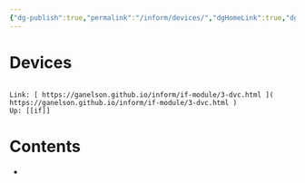 ```yaml
---
{"dg-publish":true,"permalink":"/inform/devices/","dgHomeLink":true,"dgPassFrontmatter":false}
---
```


# Devices
```ad-info

Link: [ https://ganelson.github.io/inform/if-module/3-dvc.html ]( https://ganelson.github.io/inform/if-module/3-dvc.html )
Up: [[if]]
```

# Contents
- 